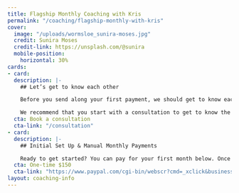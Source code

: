 ```yaml
---
title: Flagship Monthly Coaching with Kris
permalink: "/coaching/flagship-monthly-with-kris"
cover:
  image: "/uploads/wormsloe_sunira-moses.jpg"
  credit: Sunira Moses
  credit-link: https://unsplash.com/@sunira
  mobile-position:
    horizontal: 30%
cards:
- card: 
  description: |-
    ## Let’s get to know each other

    Before you send along your first payment, we should get to know each other first. If you haven’t already, go to the [contact](/contact) page and tell me about yourself, your goals, and your running history.

    We recommend that you start with a consultation to get to know the coach you will be working with.
  cta: Book a consultation
  cta-link: "/consultation"
- card: 
  description: |-
    ## Initial Set Up & Manual Monthly Payments

    Ready to get started? You can pay for your first month below. Once we are up and running, you will have to continue making manual payments here, or you can sign up for the subscription below for automated monthly payments.
  cta: One-time $150
  cta-link: "https://www.paypal.com/cgi-bin/webscr?cmd=_xclick&business=JHZWYUSLA7P24&lc=US&item_name=Flagship%20Monthly%20Coaching%20Program%20with%20Kris%20Brown&amount=150%2e00&currency_code=USD&button_subtype=services&bn=PP%2dBuyNowBF%3abtn_buynowCC_LG%2egif%3aNonHosted"
layout: coaching-info
---
```


